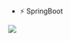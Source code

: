 


- ⚡ SpringBoot
<img align='left' src="http://mazassumnida.wtf/api/v2/generate_badge?boj=hg7258">


<!--img align='left' src="https://github-readme-stats.vercel.app/api?username=hwangjokim" height="170">

<!--
**hwangjokim/hwangjokim** is a ✨ _special_ ✨ repository because its `README.md` (this file) appears on your GitHub profile.

Here are some ideas to get you started:

- 🔭 I’m currently working on ...
- 🌱 I’m currently learning ...
- 👯 I’m looking to collaborate on ...
- 🤔 I’m looking for help with ...
- 💬 Ask me about ...
- 📫 How to reach me: ...
- 😄 Pronouns: ...
- ⚡ Fun fact: ...
-->
